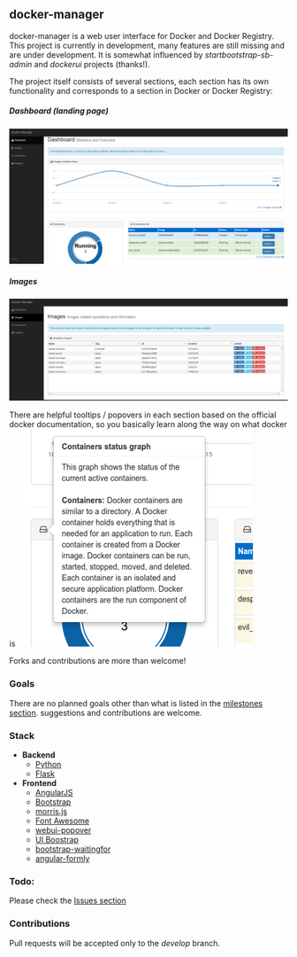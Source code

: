 ## docker-manager
docker-manager is a web user interface for Docker and Docker Registry.
This project is currently in development, many features are still missing and are under development. 
It is somewhat influenced by _startbootstrap-sb-admin_ and _dockerui_ projects (thanks!).

The project itself consists of several sections, each section has its own functionality and corresponds to a section in Docker or Docker Registry:
##### Dashboard (landing page)
![Dashboard](/dashboard.png)

##### Images
![Images](/images.png)


There are helpful tooltips / popovers in each section based on the official docker documentation, so you basically learn
along the way on what docker is
![Popover](/popover1.png)

Forks and contributions are more than welcome!

### Goals
There are no planned goals other than what is listed in the [milestones section](https://github.com/nathanIL/docker-manager/milestones). suggestions and contributions are welcome.


### Stack
* **Backend**
    * [Python](https://www.python.org/)
    * [Flask](http://flask.pocoo.org/)
* **Frontend**
    * [AngularJS](https://github.com/angular/angular.js)
    * [Bootstrap](http://getbootstrap.com/)
    * [morris.js](http://morrisjs.github.io/)
    * [Font Awesome](http://fortawesome.github.io/Font-Awesome/)
    * [webui-popover](https://github.com/sandywalker/webui-popover)
    * [UI Boostrap](https://angular-ui.github.io)
    * [bootstrap-waitingfor](https://github.com/ehpc/bootstrap-waitingfor)
    * [angular-formly](http://angular-formly.com/)

### Todo:
Please check the [Issues section](https://github.com/nathanIL/docker-manager/milestones)

### Contributions
Pull requests will be accepted only to the _develop_ branch.
